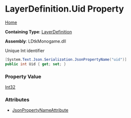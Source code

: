 # LayerDefinition\.Uid Property

[Home](../../../README.md)

**Containing Type**: [LayerDefinition](../README.md)

**Assembly**: LDtkMonogame\.dll

  
 Unique Int identifier 

```csharp
[System.Text.Json.Serialization.JsonPropertyName("uid")]
public int Uid { get; set; }
```

### Property Value

[Int32](https://docs.microsoft.com/en-us/dotnet/api/system.int32)

### Attributes

* [JsonPropertyNameAttribute](https://docs.microsoft.com/en-us/dotnet/api/system.text.json.serialization.jsonpropertynameattribute)

